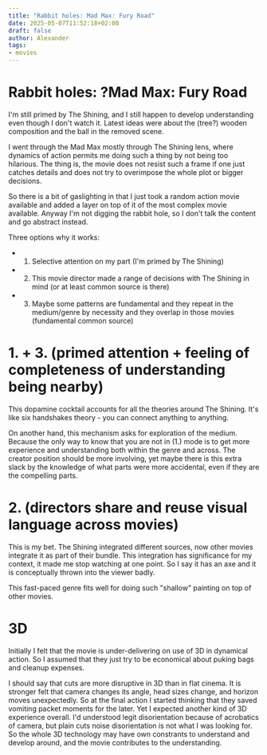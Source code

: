 ```yaml
---
title: "Rabbit holes: Mad Max: Fury Road"
date: 2025-05-07T11:52:18+02:00
draft: false
author: Alexander
tags:
- movies
---
```


# Rabbit holes: ?Mad Max: Fury Road

I'm still primed by The Shining, and I still happen to develop understanding even though I don't watch it.
Latest ideas were about the (tree?) wooden composition and the ball in the removed scene.

I went through the Mad Max mostly through The Shining lens, where dynamics of action permits me doing such a thing by not being too hilarious.
The thing is, the movie does not resist such a frame if one just catches details and does not try to overimpose the whole plot or bigger decisions.

So there is a bit of gaslighting in that I just took a random action movie available and added a layer on top of it of the most complex movie available.
Anyway I'm not digging the rabbit hole, so I don't talk the content and go abstract instead.

Three options why it works:
- 1. Selective attention on my part (I'm primed by The Shining)
- 2. This movie director made a range of decisions with The Shining in mind (or at least common source is there)
- 3. Maybe some patterns are fundamental and they repeat in the medium/genre by necessity and they overlap in those movies (fundamental common source)

# 1. + 3. (primed attention + feeling of completeness of understanding being nearby)

This dopamine cocktail accounts for all the theories around The Shining.
It's like six handshakes theory - you can connect anything to anything.

On another hand, this mechanism asks for exploration of the medium.
Because the only way to know that you are not in (1.) mode is to get more experience and understanding both within the genre and across.
The creator position should be more involving, yet maybe there is this extra slack by the knowledge of what parts were more accidental, even if they are the compelling parts.

# 2. (directors share and reuse visual language across movies)

This is my bet.
The Shining integrated different sources, now other movies integrate it as part of their bundle.
This integration has significance for my context, it made me stop watching at one point.
So I say it has an axe and it is conceptually thrown into the viewer badly.

This fast-paced genre fits well for doing such "shallow" painting on top of other movies.

# 3D

Initially I felt that the movie is under-delivering on use of 3D in dynamical action.
So I assumed that they just try to be economical about puking bags and cleanup expenses.

I should say that cuts are more disruptive in 3D than in flat cinema. It is stronger felt that camera changes its angle, head sizes change, and horizon moves unexpectedly.
So at the final action I started thinking that they saved vomiting packet moments for the later.
Yet I expected another kind of 3D experience overall.
I'd understood legit disorientation because of acrobatics of camera, but plain cuts noise disorientation is not what I was looking for.
So the whole 3D technology may have own constrants to understand and develop around, and the movie contributes to the understanding.
